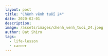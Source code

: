 ```yaml
---
layout: post
title: "Chênh vênh tuổi 24"
date: 2020-02-01
description:
image: /assets/images/chenh_venh_tuoi_24.jpeg
author: Dat Shiro
tags:
  - life-lesson
  - career
---
```


<!-- # Người khác đã thành công rồi, vậy khi nào đến tôi? -->

<!-- Chợt bất giác đêm nay nhớ về một người cũ từng biết qua. Người đó còn rất trẻ, giỏi giang và thành đạt khi chỉ hơn tôi 2 tuổi ở hiện tại. Một điều gì đó kỳ lạ đã thôi thúc tôi để tìm cho ra được Facebook của người đó chỉ với vài manh mối nhỏ. -->

<!-- Và bài post đầu tiên của người đó là khoe về căn nhà mà người đó đã tự dựng lên từ đôi bàn tay trắng, người đó đã mở được một chuỗi cửa hàng trong thành phố này. -->

<!-- Nhìn vào những gì người đó đã trải qua và đang có được. Điều đó ám ảnh tôi về tương lai. Tôi đã có được một công việc và mức lương mà đối với một sinh viên mới ra trường như tôi không dễ để có được. Và tôi đã thực sự “ngủ quên trên chiến thắng” mà thực ra là mình may mắn có được. Tuy nhiên, chỉ như vậy thì sẽ không giúp tôi giàu có hơn được, và tôi thừa sức biết điều đó mà vẫn mặc nhiên không thực sự để tâm đến cho đến hôm nay. -->

<!-- # Tôi đã sống mà không có phương hướng, mục tiêu cho sự nghiệp -->

<!-- Tôi muốn đạt được vị trí như thế nào trong tương lai? Tôi muốn mình sẽ có được gì? Tôi muốn cống hiến tuổi trẻ của mình cho điều gì? Hầu như tôi chưa từng nghĩ tới, cho đến hôm nay những người đàn anh của tôi nhắc nhở thì tôi mới nhận ra: tại sao việc quan trọng như thế mà trước giờ tôi cứ mãi trì hoãn việc nghĩ về nó? -->

<!-- Và điều kinh khủng đó là, tôi không thể nghĩ ra được, tôi đang vẫn trượt dài theo những gì cuộc sống diễn ra và chạy theo nó. Tôi hoang mang liệu rằng mình có thực sự muốn tiếp tục bước tiếp với cầu nghề này không? Hay là tôi nên tìm công việc gì khác? Tôi có nên gạt bỏ mọi thứ để tìm hiểu bản thân mình? ... ngày lúc này đây khi đang viết những dòng này, tôi nghĩ rằng mình cứ nên bước tiếp bởi nếu như đến một ngày nào đó tôi tìm được một công việc khác, thì ít ra tôi đã đang phấn đấu để trở nên tốt hơn thay vì là ủ dột với mớ suy nghĩ miên mang này. -->

<!-- # Thật tốt vì tôi đã mua chiếc điện thoại làm tôi hối hận -->

<!-- ![/assets/images/chenh_venh_tuoi_24_1.jpeg](/assets/images/chenh_venh_tuoi_24_1.jpeg) -->

<!-- Hôm qua tôi đã mua chiếc điện thoại mới này, với số tiền kỳ thực tôi không bao giờ nghĩ tới việc dùng để mua điện thoại. Và nó đã khiến tôi trăn trở suốt đêm hôm qua. Tôi cảm thấy tiếc tiền, tôi cảm thấy đáng lẽ ra mình phải để dành tiền chứ, tiết kiệm để làm điều khác, tôi lại nghĩ tiếp những lí do lẽ ra mình mua cái rẻ tiền hơn thì tốt hơn nhiều. Nếu như tôi mua chiếc điện thoại với phiên bản rẻ hơn, có lẽ tôi sẽ cảm thấy hài lòng và không có những trăn trở này  và không biết đến khi nào tôi thực sự thức tỉnh. -->

<!-- Nếu như mua chiếc điện thoại rẻ hơn tôi sẽ không bao giờ nghĩ mình cần phải kiếm nhiều tiền hơn nữa. Nếu như không muốn mua nhiều thứ tôi đã mãi hài lòng với số lương mình có được (mặc dù nó không phải là con số nhỏ) -->

<!-- Và chính vì vậy mà tôi cảm thấy thực sự cần phải nghiêm túc suy nghĩ về tương lai, tôi đang viết bài này vào lúc gần 3 giờ sáng và tôi vẫn đang bừng tỉnh vì điều này. Tôi cảm thấy “nếu không nhanh lên, sẽ không kịp nữa” -->

<!-- # Hiện tại, tôi có thể làm được những gì? -->

<!-- Hiển nhiên là tôi có thể làm website, tại vì tôi là lập trình viên web mà. Tôi đang nghĩ là mình nên hợp tác làm freelance với người khác, đây có lẻ là cách thực tế nhất đối với tôi ở thời điểm hiện tại. -->

<!-- Tôi học được một chút kỹ năng quản lý, có lẽ là tôi có thể quản lý được 1 2 bạn, nhưng tôi vẫn chưa thực sự hiệu quả -->

<!-- Tôi có thể làm web nhưng đó chỉ mới là tính năng bình thường, cơ bản. Vẫn còn nhưng thứ liên quan khác tôi vẫn chưa biết? Vậy tôi có nên nghiên cứu AI? Tôi cũng không chắc nữa. -->

<!-- Tuy nhiên, cho tới thời điểm hiện tại, tôi không thể cứ mãi như vầy được. Tôi cần làm thêm cái gì đó, tôi cần có nhiều thứ để làm, để nó chèn ép thời gian của chính tôi. Tôi cần làm nhiều tiền hơn, điều đó có nghĩa là tôi phải siêng năng hơn. -->
